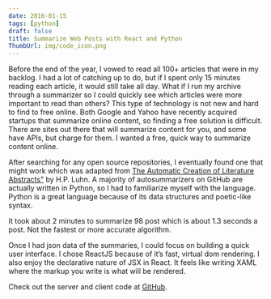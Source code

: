 ```yaml
---
date: 2016-01-15
tags: [python]
draft: false
title: Summarize Web Posts with React and Python
ThumbUrl: img/code_icon.png
---
```


Before the end of the year, I vowed to read all 100+ articles that were in my backlog. I had a lot of catching up to do, but if I spent only 15 minutes reading each article, it would still take all day. What if I run my archive through a summarizer so I could quickly see which articles were more important to read than others? This type of technology is not new and hard to find to free online. Both Google and Yahoo have recently acquired startups that summarize online content, so finding a free solution is difficult. There are sites out there that will summarize content for you, and some have APIs, but charge for them. I wanted a free, quick way to summarize content online.

After searching for any open source repositories, I eventually found one that might work which was adapted from <a href="http://ieeexplore.ieee.org/xpl/articleDetails.jsp?arnumber=5392672">The Automatic Creation of Literature Abstracts"</a> by H.P. Luhn. A majority of autosummarizers on GitHub are actually written in Python, so I had to familiarize myself with the language. Python is a great language because of its data structures and poetic-like syntax.

It took about 2 minutes to summarize 98 post which is about 1.3 seconds a post. Not the fastest or more accurate algorithm.

Once I had json data of the summaries, I could focus on building a quick user interface. I chose ReactJS because of it’s fast, virtual dom rendering. I also enjoy the declarative nature of JSX in React. It feels like writing XAML where the markup you write is what will be rendered.

Check out the server and client code at <a href="https://github.com/szahn/ArticleSummary">GitHub</a>.